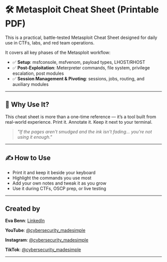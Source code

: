 # 🛠️ Metasploit Cheat Sheet (Printable PDF)

This is a practical, battle-tested Metasploit Cheat Sheet designed for daily use in CTFs, labs, and red team operations.

It covers all key phases of the Metasploit workflow:

- ✅ **Setup**: msfconsole, msfvenom, payload types, LHOST/RHOST
- ✅ **Post-Exploitation**: Meterpreter commands, file system, privilege escalation, post modules
- ✅ **Session Management & Pivoting**: sessions, jobs, routing, and auxiliary modules

---
## 🧠 Why Use It?

This cheat sheet is more than a one-time reference — it’s a tool built from real-world experience. Print it. Annotate it. Keep it next to your terminal.

> _"If the pages aren't smudged and the ink isn't fading... you're not using it enough."_

---

## ✍️ How to Use

- Print it and keep it beside your keyboard
- Highlight the commands you use most
- Add your own notes and tweak it as you grow
- Use it during CTFs, OSCP prep, or live testing

---

## Created by

**Eva Benn**: [LinkedIn](https://www.linkedin.com/in/evabenn/)

**YouTube**: [@cybersecurity_madesimple](https://www.youtube.com/@cybersecurity_madesimple)  

**Instagram**: [@cybersecurity_madesimple](https://www.instagram.com/cybersecurity_madesimple) 

**TikTok**: [@cybersecurity_madesimple](https://www.tiktok.com/@cybersecurity_madesimple)

---
